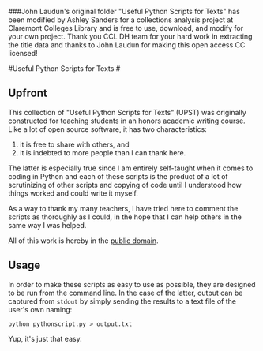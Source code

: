 ###John Laudun's original folder "Useful Python Scripts for Texts" has been modified by Ashley Sanders for a collections analysis project at Claremont Colleges Library and is free to use, download, and modify for your own project. Thank you CCL DH team for your hard work in extracting the title data and thanks to John Laudun for making this open access CC licensed! 

#Useful Python Scripts for Texts #


## Upfront ##


This collection of "Useful Python Scripts for Texts" (UPST) was originally constructed for teaching students in an honors academic writing course. Like a lot of open source software, it has two characteristics:

1. it is free to share with others, and
2. it is indebted to more people than I can thank here.

The latter is especially true since I am entirely self-taught when it comes to coding in Python and each of these scripts is the product of a lot of scrutinizing of other scripts and copying of code until I understood how things worked and could write it myself. 

As a way to thank my many teachers, I have tried here to comment the scripts as thoroughly as I could, in the hope that I can help others in the same way I was helped.

All of this work is hereby in the [public domain][].


## Usage ##

In order to make these scripts as easy to use as possible, they are designed to be run from the command line. In the case of the latter, output can be captured from `stdout` by simply sending the results to a text file of the user's own naming:

    python pythonscript.py > output.txt 

Yup, it's just that easy. 

[public domain]: http://creativecommons.org/publicdomain/